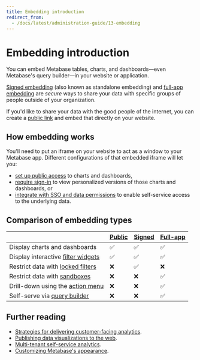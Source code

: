 ```yaml
---
title: Embedding introduction
redirect_from:
  - /docs/latest/administration-guide/13-embedding
---
```


# Embedding introduction

You can embed Metabase tables, charts, and dashboards—even Metabase's query builder—in your website or application.

[Signed embedding](./signed-embedding.md) (also known as standalone embedding) and [full-app embedding](./full-app-embedding.md) are _secure_ ways to share your data with specific groups of people outside of your organization.

If you'd like to share your data with the good people of the internet, you can create a [public link](../questions/sharing/public-links.md) and embed that directly on your website.

## How embedding works

You'll need to put an iframe on your website to act as a window to your Metabase app. Different configurations of that embedded iframe will let you:

- [set up public access](../questions/sharing/public-links.md) to charts and dashboards,
- [require sign-in](./signed-embedding.md) to view personalized versions of those charts and dashboards, or
- [integrate with SSO and data permissions](./full-app-embedding.md) to enable self-service access to the underlying data.

## Comparison of embedding types

|                                                                                                            | [Public](../questions/sharing/public-links.md) | [Signed](./signed-embedding.md) | [Full-app](./full-app-embedding.md) |
| -----------------------------------------------------------------------------------------------------------| -----------------------------------------------| ------------------------------- | ----------------------------------- |
| Display charts and dashboards                                                                              | ✅                                             | ✅                               | ✅                                  |
| Display interactive [filter widgets](https://www.metabase.com/glossary/filter_widget)                      | ✅                                             | ✅                               | ✅                                  |
| Restrict data with [locked filters](./signed-embedding-parameters.md#pre-filtering-data-in-a-signed-embed) | ❌                                             | ✅                               | ❌                                  |
| Restrict data with [sandboxes](../permissions/data-sandboxes.md)                                           | ❌                                             | ❌                               | ✅                                  |
| Drill-down using the [action menu](https://www.metabase.com/learn/questions/drill-through)                 | ❌                                             | ❌                               | ✅                                  |
| Self-serve via [query builder](https://www.metabase.com/glossary/query_builder)                            | ❌                                             | ❌                               | ✅                                  |

## Further reading

- [Strategies for delivering customer-facing analytics](https://www.metabase.com/learn/embedding/embedding-overview).
- [Publishing data visualizations to the web](https://www.metabase.com/learn/embedding/embedding-charts-and-dashboards).
- [Multi-tenant self-service analytics](https://www.metabase.com/learn/embedding/multi-tenant-self-service-analytics).
- [Customizing Metabase's appearance](../configuring-metabase/appearance.md).
